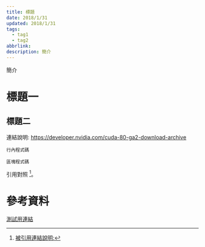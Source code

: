 ```yaml
---
title: 標題
date: 2018/1/31
updated: 2018/1/31
tags:
  - tag1
  - tag2
abbrlink: 
description: 簡介
---
```

簡介
<!--more-->
# 標題一 

## 標題二
連結說明: <https://developer.nvidia.com/cuda-80-ga2-download-archive>

`行內程式碼`

```shell
區塊程式碼
```

引用對照 [^1]。

# 參考資料
[測試用連結](https://www.test)

[^1]: [被引用連結說明:](https://www.test)
